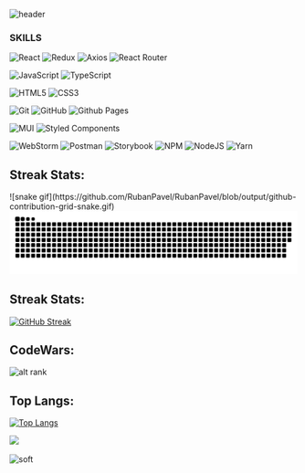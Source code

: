 <!-- ### <h1 align="center">Hi there, I'm Pavel Ruban <img src="https://github.com/blackcater/blackcater/raw/main/images/Hi.gif" height="32"/></h1> -->

<!-- ![header](https://capsule-render.vercel.app/api?type=waving&&color=50:23C79E,60:caebf2&height=100&section=header&text=Hello%20World!&fontSize=30&fontColor=ffffff&animation=fadeIn&fontAlignY=38&desc=Welcome%20to%20my%20GitHub%20profile!%20Put%20stars,%20fork%20and%20contribute!&descAlignY=51&descAlign=62) -->


<!--30a14e  color=0:23C79E,100:9be9a8-->

<!-- ![header](https://capsule-render.vercel.app/api?type=waving&&color=0:30a14e,100:34B790&height=256&section=header&text=Hello,%20I'm%20Pavel%20Ruban&fontSize=75&fontColor=ffffff&animation=fadeIn&fontAlignY=35&desc=Welcome%20to%20my%20GitHub%20profile!%20Put%20stars,%20fork%20and%20contribute!&descAlignY=51&descAlign=62) -->

![header](https://capsule-render.vercel.app/api?type=waving&&color=0:30a14e,100:34B790&height=220&section=header&text=Hello,%20I'm%20Pavel%20Ruban&fontSize=65&fontColor=ffffff&animation=fadeIn&fontAlignY=25&desc=Welcome%20to%20my%20GitHub%20profile!%20Put%20stars,%20fork%20and%20contribute!&descAlignY=51&descAlign=62)

### SKILLS
![React](https://img.shields.io/badge/react-%2320232a.svg?style=for-the-badge&logo=react&logoColor=%2361DAFB)
![Redux](https://img.shields.io/badge/redux-%23593d88.svg?style=for-the-badge&logo=redux&logoColor=white)
![Axios](https://img.shields.io/badge/Axios-30a14e?style=for-the-badge&logo=axios&logoColor=white)
![React Router](https://img.shields.io/badge/React_Router-CA4245?style=for-the-badge&logo=react-router&logoColor=white)

![JavaScript](https://img.shields.io/badge/javascript-%23323330.svg?style=for-the-badge&logo=javascript&logoColor=%23F7DF1E)
![TypeScript](https://img.shields.io/badge/typescript-%23007ACC.svg?style=for-the-badge&logo=typescript&logoColor=white)

![HTML5](https://img.shields.io/badge/html5-%23E34F26.svg?style=for-the-badge&logo=html5&logoColor=white)
![CSS3](https://img.shields.io/badge/css3-%231572B6.svg?style=for-the-badge&logo=css3&logoColor=white)

![Git](https://img.shields.io/badge/git-%23F05033.svg?style=for-the-badge&logo=git&logoColor=white)
![GitHub](https://img.shields.io/badge/github-%23121011.svg?style=for-the-badge&logo=github&logoColor=white)
![Github Pages](https://img.shields.io/badge/github%20pages-121013?style=for-the-badge&logo=github&logoColor=white)

![MUI](https://img.shields.io/badge/MUI-%230081CB.svg?style=for-the-badge&logo=mui&logoColor=white)
![Styled Components](https://img.shields.io/badge/styled--components-DB7093?style=for-the-badge&logo=styled-components&logoColor=white)

![WebStorm](https://img.shields.io/badge/webstorm-143?style=for-the-badge&logo=webstorm&logoColor=white&color=black)
![Postman](https://img.shields.io/badge/Postman-FF6C37?style=for-the-badge&logo=postman&logoColor=white)
![Storybook](https://img.shields.io/badge/-Storybook-FF4785?style=for-the-badge&logo=storybook&logoColor=white)
![NPM](https://img.shields.io/badge/NPM-%23CB3837.svg?style=for-the-badge&logo=npm&logoColor=white)
![NodeJS](https://img.shields.io/badge/node.js-6DA55F?style=for-the-badge&logo=node.js&logoColor=white)
![Yarn](https://img.shields.io/badge/yarn-%232C8EBB.svg?style=for-the-badge&logo=yarn&logoColor=white)

##  Streak Stats: ## 
<picture>
![snake gif](https://github.com/RubanPavel/RubanPavel/blob/output/github-contribution-grid-snake.gif)
<img alt="github contribution grid snake animation" src="https://raw.githubusercontent.com/RubanPavel/RubanPavel/output/github-contribution-grid-snake.svg">
</picture>

##  Streak Stats: ## 
[![GitHub Streak](http://github-readme-streak-stats.herokuapp.com?user=RubanPavel&theme=vue)](https://git.io/streak-stats)

##  CodeWars: ## 

![alt rank](https://www.codewars.com/users/Ruban_Code/badges/large)

##  Top Langs: ## 

[![Top Langs](https://github-readme-stats.vercel.app/api/top-langs/?username=RubanPavel&layout=compact)](https://github.com/anuraghazra/github-readme-stats)

![](https://komarev.com/ghpvc/?username=your-github-RubanPavel)

![soft](https://capsule-render.vercel.app/api?type=waving&color=0:30a14e,100:34B790&height=150&section=footer&&text=Come%20again!&fontSize=40&fontAlignY=75&fontColor=ffffff&animation=twinkling)
